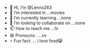 - 👋 Hi, I’m @Lenno263
- 👀 I’m interested in ...movies
- 🌱 I’m currently learning ...none
- 💞️ I’m looking to collaborate on ...none
- 📫 How to reach me ...hi
- 😄 Pronouns: ....vv
- ⚡ Fun fact: ... i love food😸

<!---
Lenno263/Lenno263 is a ✨ special ✨ repository because its `README.md` (this file) appears on your GitHub profile.
You can click the Preview link to take a look at your changes.
--->
